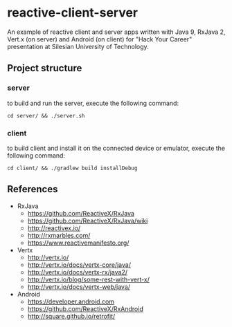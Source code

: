 reactive-client-server
======================
An example of reactive client and server apps written with Java 9, RxJava 2, Vert.x (on server) and Android (on client) for "Hack Your Career" presentation at Silesian University of Technology.

Project structure
-----------------
### server

to build and run the server, execute the following command:

```
cd server/ && ./server.sh
```

### client

to build client and install it on the connected device or emulator, execute the following command:

```
cd client/ && ./gradlew build installDebug
```

References
----------
- RxJava
  - https://github.com/ReactiveX/RxJava
  - https://github.com/ReactiveX/RxJava/wiki
  - http://reactivex.io/
  - http://rxmarbles.com/
  - https://www.reactivemanifesto.org/
- Vertx
  - http://vertx.io/
  - http://vertx.io/docs/vertx-core/java/
  - http://vertx.io/docs/vertx-rx/java2/
  - http://vertx.io/blog/some-rest-with-vert-x/
  - http://vertx.io/docs/vertx-web/java/
- Android
  - https://developer.android.com
  - https://github.com/ReactiveX/RxAndroid
  - http://square.github.io/retrofit/
